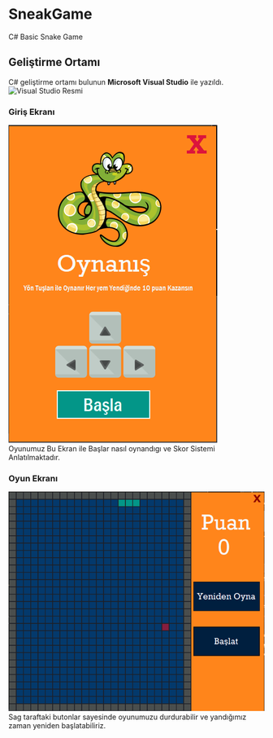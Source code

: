 # SneakGame
C# Basic Snake Game
## Geliştirme Ortamı
C# geliştirme ortamı bulunun **Microsoft Visual Studio** ile yazıldı.
![Visual Studio Resmi](https://www.recelinteractive.com/Content/UserFiles/ListItem/big/visual-studio-nedir-nasil-kullanilir_6884_11-33-16.jpg)
### Giriş Ekranı
![Giriş Ekranı](https://github.com/ulusoyomer/SneakGame/blob/master/sneaks/giris.PNG?raw=true)<br>
Oyunumuz Bu Ekran ile Başlar nasıl oynandıgı ve Skor Sistemi Anlatılmaktadır.
### Oyun Ekranı
![Oyun Ekranı](https://github.com/ulusoyomer/SneakGame/blob/master/sneaks/ekran.PNG?raw=true)<br>
Sag taraftaki butonlar sayesinde oyunumuzu durdurabilir ve yandığımız zaman yeniden başlatabiliriz.
